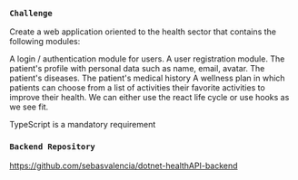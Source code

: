 

### `Challenge`
Create a web application oriented to the health sector that contains the following modules:

A login / authentication module for users.
A user registration module.
The patient's profile with personal data such as name, email, avatar.
The patient's diseases.
The patient's medical history
A wellness plan in which patients can choose from a list of activities their favorite activities to improve their health.
We can either use the react life cycle or use hooks as we see fit.

TypeScript is a mandatory requirement

### `Backend Repository`

https://github.com/sebasvalencia/dotnet-healthAPI-backend


